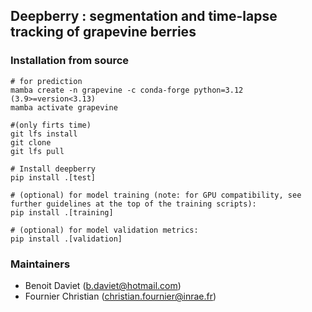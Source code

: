 ## Deepberry : segmentation and time-lapse tracking of grapevine berries

### Installation from source

    # for prediction
    mamba create -n grapevine -c conda-forge python=3.12 (3.9>=version<3.13) 
    mamba activate grapevine

    #(only firts time)
    git lfs install
    git clone
    git lfs pull

    # Install deepberry
    pip install .[test]

    # (optional) for model training (note: for GPU compatibility, see further guidelines at the top of the training scripts): 
    pip install .[training]

    # (optional) for model validation metrics:
    pip install .[validation]

### Maintainers

* Benoit Daviet (b.daviet@hotmail.com)
* Fournier Christian (christian.fournier@inrae.fr)




